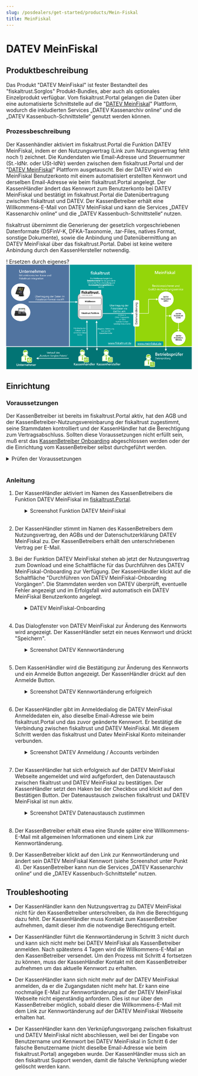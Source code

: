 ```yaml
---
slug: /posdealers/get-started/products/Mein-Fiskal
title: MeinFiskal
---
```

# DATEV MeinFiskal

## Produktbeschreibung

Das Produkt "DATEV MeinFiskal" ist fester Bestandteil des "fiskaltrust.Sorglos" Produkt-Bundles, aber auch als optionales Einzelprodukt verfügbar. Vom fiskaltrust.Portal gelangen die Daten über eine automatisierte Schnittstelle auf die "[DATEV  MeinFiskal](https://www.meinfiskal.de/)" Plattform, wodurch die inkludierten Services „DATEV Kassenarchiv online“ und die „DATEV Kassenbuch-Schnittstelle“ genutzt werden können.

### Prozessbeschreibung

Der Kassenhändler aktiviert im fiskaltrust.Portal die Funktion DATEV MeinFiskal, indem er den Nutzungsvertrag (Link zum Nutzungsvertrag fehlt noch !) zeichnet.
Die Kundendaten wie Email-Adresse und Steuernummer (St.-ldNr. oder USt-ldNr) werden zwischen dem fiskaltrust.Portal und der "[DATEV  MeinFiskal](https://www.meinfiskal.de/)" Plattform ausgetauscht. Bei der DATEV wird ein MeinFiskal Benutzerkonto mit einem automatisiert erstellten Kennwort und derselben Email-Adresse wie beim fiskaltrust.Portal angelegt. 
Der KassenHändler ändert das Kennwort zum Benutzerkonto bei DATEV MeinFiskal und bestätigt im fiskaltrust.Portal die Datenübertragung zwischen fiskaltrust und DATEV. Der KassenBetreiber erhält eine Willkommens-E-Mail von DATEV MeinFiskal und kann die Services „DATEV Kassenarchiv online“ und die „DATEV Kassenbuch-Schnittstelle“ nutzen.

fiskaltrust übernimmt die Generierung der gesetzlich vorgeschriebenen Datenformate (DSFinV-K, DFKA-Taxonomie, .tar-Files, natives Format, sonstige Dokumente), sowie die Anbindung und Datenübermittlung an DATEV MeinFiskal über das fiskaltrust.Portal. Dabei ist keine weitere Anbindung durch den KassenHersteller notwendig.

! Ersetzen durch eigenes?
![MeinFiskal_Prozess](media/meinFiskal_Schnittstellen.png)

## Einrichtung

### Voraussetzungen

Der KassenBetreiber ist bereits im fiskaltrust.Portal aktiv, hat den AGB und der KassenBetreiber-Nutzungsvereinbarung der fiskaltrust zugestimmt, seine Stammdaten kontrolliert und der KassenHändler hat die Berechtigung zum Vertragsabschluss. Sollten diese Voraussetzungen nicht erfüllt sein, muß erst das [KassenBetreiber Onboarding](https://docs.fiskaltrust.cloud/docs/posdealers/rollout-doc/invitation-management) abgeschlossen werden oder der die Einrichtung vom KassenBetreiber selbst durchgeführt werden.

<details>
  <summary>Prüfen der Voraussetzungen</summary>  
&nbsp;

  1. Berechtigung Vertragsabschluss
  * Melden Sie Sich als KassenHändler im fiskaltrust.Portal an. 
  * Wechseln Sie zu PosOperator -> Übersicht. 
  * Geben Sie ggf. Filterkriterien ein, um die Suchergebnisse einzugrenzen und wählen Sie Suchen. 
  * Prüfen Sie mit dem Symbol bei Berechtigungen, ob ein Vertragsabschluss aktiv ist.
  * Wenn das Recht nicht aktiv ist, kontaktieren sie den KassenBetreiber, damit er Ihnen die Berechtigung erteilt.
  * Mit OK schließen Sie das Dialogfenster. 
2. Stammdaten
  * Wählen Sie bei Name den Link und wechseln Sie zum Account des Kassenbetreibers.
  * Wählen Sie Firma -> Stammdaten.
  * Kontrollieren Sie, ob jedes Pflichtfeld wie Name*, Adresse* ausgefüllt ist. 
  * Prüfen Sie auch, ob vor oder nach den Angaben keine Leerstellen eingegeben wurden. 
  * Kontrollieren Sie, ob entweder mit St.-ldNr. oder mit USt-ldNr. eine Gültigkeitsprüfung erfolgreich durchgeführt werden kann.
  * Sichern Sie Ihre Eingaben mit Speichern. 

</details>
&nbsp;

### Anleitung

1. Der KassenHändler aktiviert im Namen des KassenBetreibers die Funktion DATEV MeinFiskal im [fiskaltrust.Portal](https://portal-sandbox.fiskaltrust.de/AccountProfile).

<details>
<summary style="text-indent: 50px;">Screenshot Funktion DATEV MeinFiskal </summary>  

![Rolle_Datev_MeinFiskal](media/Rolle_Datev_MeinFiskal.png)
</details>
&nbsp;


2. Der KassenHändler stimmt im Namen des KassenBetreibers dem Nutzungsvertrag, den AGBs und der Datenschutzerklärung DATEV MeinFiskal zu. Der KassenBetreibers erhält den unterschriebenen Vertrag per E-Mail.

3. Bei der Funktion DATEV MeinFiskal stehen ab jetzt der Nutzungsvertrag zum Download und eine Schaltfläche für das Durchführen des DATEV MeinFiskal-Onboarding zur Verfügung. Der KassenHändler klickt auf die Schaltfläche "Durchführen von DATEV MeinFiskal-Onboarding Vorgängen". Die Stammdaten werden von DATEV überprüft, eventuelle Fehler angezeigt und im Erfolgsfall wird automatisch ein DATEV MeinFiskal Benutzerkonto angelegt.

<details>
<summary style="text-indent: 50px;">DATEV MeinFiskal-Onboarding </summary>  

![Rolle_Datev_MeinFiskal](media/DATEV_Onboarding.png)
</details>
&nbsp;

4. Das Dialogfenster von DATEV MeinFiskal zur Änderung des Kennworts wird angezeigt. Der KassenHändler setzt ein neues Kennwort und drückt "Speichern".
<details>
<summary style="text-indent: 50px;">Screenshot DATEV Kennwortänderung </summary>  

![DATEV_Passwort_ändern](media/DATEV_PW_Change_Dialog.png)

</details>
&nbsp;

5. Dem KassenHändler wird die Bestätigung zur Änderung des Kennworts und ein Anmelde Button angezeigt. Der KassenHändler drückt auf den Anmelde Button.
<details>
<summary style="text-indent: 50px;">Screenshot DATEV Kennwortänderung erfolgreich</summary>  

![DATEV_Passwort_erfolgreich](media/DATEV_PW_Change_Success.png)

</details>
&nbsp;

6. Der KassenHändler gibt im Anmeldedialog die DATEV MeinFiskal Anmeldedaten ein, also dieselbe Email-Adresse wie beim fiskaltrust.Portal und das zuvor geänderte Kennwort. Er bestätigt die Verbindung zwischen fiskaltrust und DATEV MeinFiskal. Mit diesem Schritt werden das fiskaltrust und Datev MeinFiskal Konto miteinander verbunden. 

<details>
<summary style="text-indent: 50px;">Screenshot DATEV Anmeldung / Accounts verbinden</summary>  

![DATEV_Consent](media/DATEV_Login_Dialog.png)

</details>
&nbsp;

7. Der KassenHändler hat sich erfolgreich auf der DATEV MeinFiskal Webseite angemeldet und wird aufgefordert, den Datenaustausch zwischen fikaltrust und DATEV MeinFiskal zu bestätigen. Der KassenHändler setzt den Haken bei der Checkbox und klickt auf den Bestätigen Button. Der Datenaustausch zwischen fiskaltrust und DATEV MeinFiskal ist nun aktiv. 

<details>
<summary style="text-indent: 50px;">Screenshot DATEV Datenaustausch zustimmen </summary>  

! Screenshot fehlt noch

</details>
&nbsp;

8. Der KassenBetreiber erhält etwa eine Stunde später eine Willkommens-E-Mail mit allgemeinen Informationen und einem Link zur Kennwortänderung.

9. Der KassenBetreiber klickt auf den Link zur Kennwortänderung und ändert sein DATEV MeinFiskal Kennwort (siehe Screenshot unter Punkt 4). 
Der KassenBetreiber kann nun die Services „DATEV Kassenarchiv online“ und die „DATEV Kassenbuch-Schnittstelle“ nutzen.

## Troubleshooting

- Der KassenHändler kann den Nutzungsvertrag zu DATEV MeinFiskal nicht für den KassenBetreiber unterschreiben, da ihm die Berechtigung dazu fehlt. Der KassenHändler muss Kontakt zum KassenBetreiber aufnehmen, damit dieser ihm die notwendige Berechtigung erteilt.

- Der KassenHändler führt die Kennwortänderung in Schritt 3 nicht durch und kann sich nicht mehr bei DATEV MeinFiskal als KassenBetreiber anmelden. Nach spätestens 4 Tagen wird die Willkommens-E-Mail an den KassenBetreiber versendet. Um den Prozess mit Schritt 4 fortsetzen zu können, muss der KassenHändler Kontakt mit dem KassenBetreiber aufnehmen um das aktuelle Kennwort zu erhalten.

- Der KassenHändler kann sich nicht mehr auf der DATEV MeinFiskal anmelden, da er die Zugangsdaten nicht mehr hat. Er kann eine nochmalige E-Mail zur Kennwortänderung auf der DATEV MeinFiskal Webseite nicht eigenständig anfordern. Dies ist nur über den KassenBetreiber möglich, sobald dieser die Willkommens-E-Mail mit dem Link zur Kennwortänderung auf der DATEV MeinFiskal Webseite erhalten hat.

- Der KassenHändler kann den Verknüpfungsvorgang zwischen fiskaltrust und DATEV MeinFiskal nicht abschliessen, weil bei der Eingabe von Benutzername und Kennwort bei DATEV MeinFiskal in Schritt 6 der falsche Benutzername (nicht dieselbe Email-Adresse wie beim fiskaltrust.Portal) angegeben wurde. Der KassenHändler muss sich an den fiskaltrust Support wenden, damit die falsche Verknüpfung wieder gelöscht werden kann.
